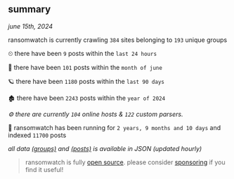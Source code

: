 
## summary
_june 15th, 2024_

ransomwatch is currently crawling `384` sites belonging to `193` unique groups

⏲ there have been `9` posts within the `last 24 hours`

🦈 there have been `101` posts within the `month of june`

🪐 there have been `1180` posts within the `last 90 days`

🏚 there have been `2243` posts within the `year of 2024`

_⚙️ there are currently `104` online hosts & `122` custom parsers._

🦕 ransomwatch has been running for `2 years, 9 months and 10 days` and indexed `11700` posts

_all data  [(groups)](http://ransomwhat.telemetry.ltd/groups) and [(posts)](http://ransomwhat.telemetry.ltd/posts) is available in JSON (updated hourly)_

> ransomwatch is fully [open source](https://github.com/joshhighet/ransomwatch#ransomwatch--). please consider [sponsoring](https://github.com/sponsors/joshhighet) if you find it useful!

